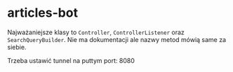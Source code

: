 articles-bot
============

Najważaniejsze klasy to `Controller`,  `ControllerListener` oraz `SearchQueryBuilder`. Nie ma dokumentacji ale nazwy metod mówią same za siebie.

Trzeba ustawić tunnel na puttym port: 8080
